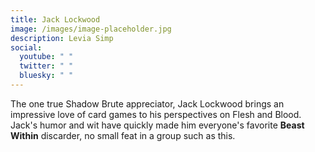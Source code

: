 ```yaml
---
title: Jack Lockwood
image: /images/image-placeholder.jpg
description: Levia Simp
social:
  youtube: " "
  twitter: " "
  bluesky: " "
---
```


The one true Shadow Brute appreciator, Jack Lockwood brings an impressive love of card games to his perspectives on Flesh and Blood. Jack's humor and wit have quickly made him everyone's favorite **Beast Within** discarder, no small feat in a group such as this.
